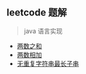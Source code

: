 ## leetcode 题解
> java 语言实现

- [两数之和](./src/com/lele/leetcode/algorithms/TwoSum.java)
- [两数相加](./src/com/lele/leetcode/algorithms/AddTwoNumbers.java)
- [无重复字符串最长子串](./src/com/lele/leetcode/algorithms/LongestSubString.java)